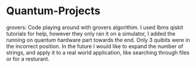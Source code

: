 # Quantum-Projects
grovers: Code playing around with grovers algorithim. I used Ibms qiskit tutorials for help, however they only ran it on a simulator, I added the running on quantum hardware part towards the end. Only 3 quibits were in the incorrect position. In the future I would like to expand the number of strings, and apply it to a real world application, like searching through files or for a resturant. 
